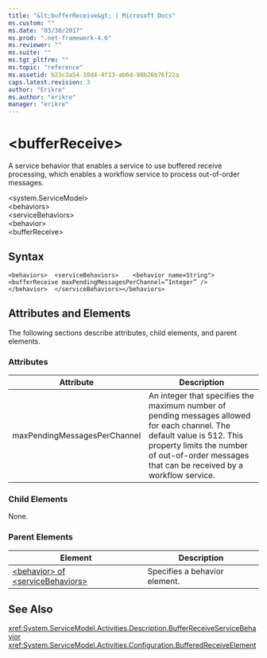 ```yaml
---
title: "&lt;bufferReceive&gt; | Microsoft Docs"
ms.custom: ""
ms.date: "03/30/2017"
ms.prod: ".net-framework-4.6"
ms.reviewer: ""
ms.suite: ""
ms.tgt_pltfrm: ""
ms.topic: "reference"
ms.assetid: b23c3a54-10d4-4f13-ab6d-98b26b76f22a
caps.latest.revision: 3
author: "Erikre"
ms.author: "erikre"
manager: "erikre"
---
```

# &lt;bufferReceive&gt;
A service behavior that enables a service to use buffered receive processing, which enables a workflow service to process out-of-order messages.  
  
 \<system.ServiceModel>  
\<behaviors>  
\<serviceBehaviors>  
\<behavior>  
\<bufferReceive>  
  
## Syntax  
  
```  
<behaviors>  <serviceBehaviors>    <behavior name=String">      <bufferReceive maxPendingMessagesPerChannel=”Integer” />    </behavior>  </serviceBehaviors></behaviors>  
```  
  
## Attributes and Elements  
 The following sections describe attributes, child elements, and parent elements.  
  
### Attributes  
  
|Attribute|Description|  
|---------------|-----------------|  
|maxPendingMessagesPerChannel|An integer that specifies the maximum number of pending messages allowed for each channel. The default value is 512. This property limits the number of out-of-order messages that can be received by a workflow service.|  
  
### Child Elements  
 None.  
  
### Parent Elements  
  
|Element|Description|  
|-------------|-----------------|  
|[\<behavior> of \<serviceBehaviors>](../../../../../docs/framework/configuring-apps/file-schema/wf/behavior-of-servicebehaviors-of-workflow.md)|Specifies a behavior element.|  
  
## See Also  
 <xref:System.ServiceModel.Activities.Description.BufferReceiveServiceBehavior>   
 <xref:System.ServiceModel.Activities.Configuration.BufferedReceiveElement>